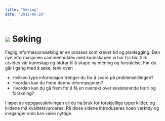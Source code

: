 ```yaml
---
title: "Søking"
date: "2012-06-28"
---
```


# ![](/images/illustrasjoner_sok_500x450.png) Søking

Faglig informasjonssøking er en prosess som krever tid og planlegging. Den nye informasjonen sammenholdes med kunnskapen vi har fra før. Slik utvides  vår kunnskap og bidrar til å skape ny mening og forståelse. Før du går i gang med å søke, tenk over:
*   Hvilken type informasjon trenger du for å svare på problemstillingen?
*	Hvordan kan du finne denne informasjonen?
*	Hvordan kan du gå frem for å få en oversikt over eksisterende teori og forskning?

I løpet av oppgaveskrivingen vil du ha bruk for forskjellige typer kilder, og kildene må kvalitetsvurderes. På disse sidene introduseres noen verktøy og innganger som kan være nyttige.

